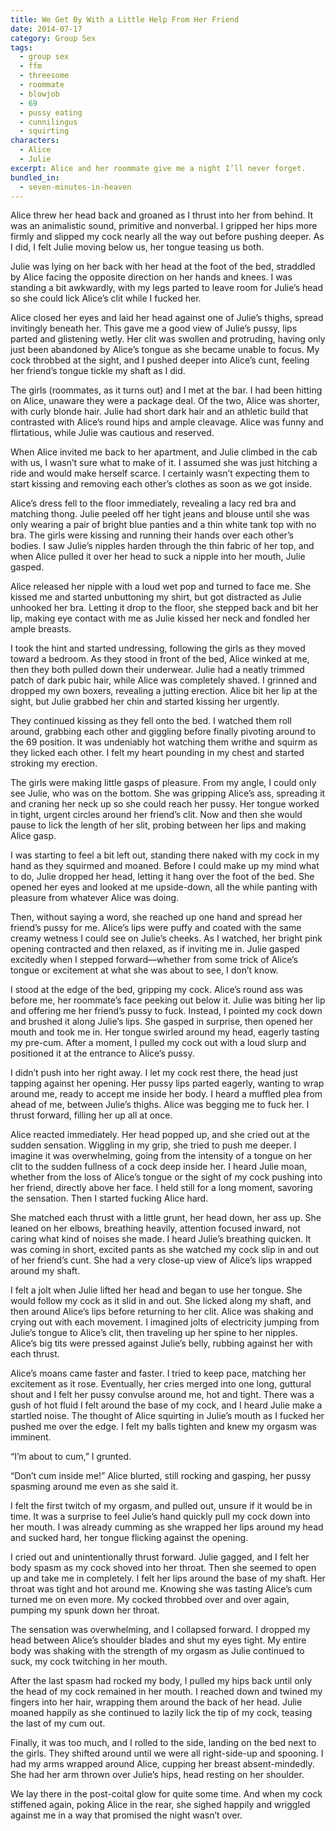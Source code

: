 ```yaml
---
title: We Get By With a Little Help From Her Friend
date: 2014-07-17
category: Group Sex
tags:
  - group sex
  - ffm
  - threesome
  - roommate
  - blowjob
  - 69
  - pussy eating
  - cunnilingus
  - squirting
characters:
  - Alice
  - Julie
excerpt: Alice and her roommate give me a night I’ll never forget.
bundled_in:
  - seven-minutes-in-heaven
---
```


Alice threw her head back and groaned as I thrust into her from behind. It was an animalistic sound, primitive and nonverbal. I gripped her hips more firmly and slipped my cock nearly all the way out before pushing deeper. As I did, I felt Julie moving below us, her tongue teasing us both.

Julie was lying on her back with her head at the foot of the bed, straddled by Alice facing the opposite direction on her hands and knees. I was standing a bit awkwardly, with my legs parted to leave room for Julie’s head so she could lick Alice’s clit while I fucked her.

Alice closed her eyes and laid her head against one of Julie’s thighs, spread invitingly beneath her. This gave me a good view of Julie’s pussy, lips parted and glistening wetly. Her clit was swollen and protruding, having only just been abandoned by Alice’s tongue as she became unable to focus. My cock throbbed at the sight, and I pushed deeper into Alice’s cunt, feeling her friend’s tongue tickle my shaft as I did.

The girls (roommates, as it turns out) and I met at the bar. I had been hitting on Alice, unaware they were a package deal. Of the two, Alice was shorter, with curly blonde hair. Julie had short dark hair and an athletic build that contrasted with Alice’s round hips and ample cleavage. Alice was funny and flirtatious, while Julie was cautious and reserved.

When Alice invited me back to her apartment, and Julie climbed in the cab with us, I wasn’t sure what to make of it. I assumed she was just hitching a ride and would make herself scarce. I certainly wasn’t expecting them to start kissing and removing each other’s clothes as soon as we got inside.

Alice’s dress fell to the floor immediately, revealing a lacy red bra and matching thong. Julie peeled off her tight jeans and blouse until she was only wearing a pair of bright blue panties and a thin white tank top with no bra. The girls were kissing and running their hands over each other’s bodies. I saw Julie’s nipples harden through the thin fabric of her top, and when Alice pulled it over her head to suck a nipple into her mouth, Julie gasped.

Alice released her nipple with a loud wet pop and turned to face me. She kissed me and started unbuttoning my shirt, but got distracted as Julie unhooked her bra. Letting it drop to the floor, she stepped back and bit her lip, making eye contact with me as Julie kissed her neck and fondled her ample breasts.

I took the hint and started undressing, following the girls as they moved toward a bedroom. As they stood in front of the bed, Alice winked at me, then they both pulled down their underwear. Julie had a neatly trimmed patch of dark pubic hair, while Alice was completely shaved. I grinned and dropped my own boxers, revealing a jutting erection. Alice bit her lip at the sight, but Julie grabbed her chin and started kissing her urgently.

They continued kissing as they fell onto the bed. I watched them roll around, grabbing each other and giggling before finally pivoting around to the 69 position. It was undeniably hot watching them writhe and squirm as they licked each other. I felt my heart pounding in my chest and started stroking my erection.

The girls were making little gasps of pleasure. From my angle, I could only see Julie, who was on the bottom. She was gripping Alice’s ass, spreading it and craning her neck up so she could reach her pussy. Her tongue worked in tight, urgent circles around her friend’s clit. Now and then she would pause to lick the length of her slit, probing between her lips and making Alice gasp.

I was starting to feel a bit left out, standing there naked with my cock in my hand as they squirmed and moaned. Before I could make up my mind what to do, Julie dropped her head, letting it hang over the foot of the bed. She opened her eyes and looked at me upside-down, all the while panting with pleasure from whatever Alice was doing.

Then, without saying a word, she reached up one hand and spread her friend’s pussy for me. Alice’s lips were puffy and coated with the same creamy wetness I could see on Julie’s cheeks. As I watched, her bright pink opening contracted and then relaxed, as if inviting me in. Julie gasped excitedly when I stepped forward—whether from some trick of Alice’s tongue or excitement at what she was about to see, I don’t know.

I stood at the edge of the bed, gripping my cock. Alice’s round ass was before me, her roommate’s face peeking out below it. Julie was biting her lip and offering me her friend’s pussy to fuck. Instead, I pointed my cock down and brushed it along Julie’s lips. She gasped in surprise, then opened her mouth and took me in. Her tongue swirled around my head, eagerly tasting my pre-cum. After a moment, I pulled my cock out with a loud slurp and positioned it at the entrance to Alice’s pussy.

I didn’t push into her right away. I let my cock rest there, the head just tapping against her opening. Her pussy lips parted eagerly, wanting to wrap around me, ready to accept me inside her body. I heard a muffled plea from ahead of me, between Julie’s thighs. Alice was begging me to fuck her. I thrust forward, filling her up all at once.

Alice reacted immediately. Her head popped up, and she cried out at the sudden sensation. Wiggling in my grip, she tried to push me deeper. I imagine it was overwhelming, going from the intensity of a tongue on her clit to the sudden fullness of a cock deep inside her. I heard Julie moan, whether from the loss of Alice’s tongue or the sight of my cock pushing into her friend, directly above her face. I held still for a long moment, savoring the sensation. Then I started fucking Alice hard.

She matched each thrust with a little grunt, her head down, her ass up. She leaned on her elbows, breathing heavily, attention focused inward, not caring what kind of noises she made. I heard Julie’s breathing quicken. It was coming in short, excited pants as she watched my cock slip in and out of her friend’s cunt. She had a very close-up view of Alice’s lips wrapped around my shaft.

I felt a jolt when Julie lifted her head and began to use her tongue. She would follow my cock as it slid in and out. She licked along my shaft, and then around Alice’s lips before returning to her clit. Alice was shaking and crying out with each movement. I imagined jolts of electricity jumping from Julie’s tongue to Alice’s clit, then traveling up her spine to her nipples. Alice’s big tits were pressed against Julie’s belly, rubbing against her with each thrust.

Alice’s moans came faster and faster. I tried to keep pace, matching her excitement as it rose. Eventually, her cries merged into one long, guttural shout and I felt her pussy convulse around me, hot and tight. There was a gush of hot fluid I felt around the base of my cock, and I heard Julie make a startled noise. The thought of Alice squirting in Julie’s mouth as I fucked her pushed me over the edge. I felt my balls tighten and knew my orgasm was imminent.

“I’m about to cum,” I grunted.

“Don’t cum inside me!” Alice blurted, still rocking and gasping, her pussy spasming around me even as she said it.

I felt the first twitch of my orgasm, and pulled out, unsure if it would be in time. It was a surprise to feel Julie’s hand quickly pull my cock down into her mouth. I was already cumming as she wrapped her lips around my head and sucked hard, her tongue flicking against the opening.

I cried out and unintentionally thrust forward. Julie gagged, and I felt her body spasm as my cock shoved into her throat. Then she seemed to open up and take me in completely. I felt her lips around the base of my shaft. Her throat was tight and hot around me. Knowing she was tasting Alice’s cum turned me on even more. My cocked throbbed over and over again, pumping my spunk down her throat.

The sensation was overwhelming, and I collapsed forward. I dropped my head between Alice’s shoulder blades and shut my eyes tight. My entire body was shaking with the strength of my orgasm as Julie continued to suck, my cock twitching in her mouth.

After the last spasm had rocked my body, I pulled my hips back until only the head of my cock remained in her mouth. I reached down and twined my fingers into her hair, wrapping them around the back of her head. Julie moaned happily as she continued to lazily lick the tip of my cock, teasing the last of my cum out.

Finally, it was too much, and I rolled to the side, landing on the bed next to the girls. They shifted around until we were all right-side-up and spooning. I had my arms wrapped around Alice, cupping her breast absent-mindedly. She had her arm thrown over Julie’s hips, head resting on her shoulder.

We lay there in the post-coital glow for quite some time. And when my cock stiffened again, poking Alice in the rear, she sighed happily and wriggled against me in a way that promised the night wasn’t over.
